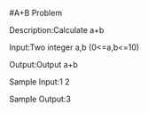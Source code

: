 #A+B Problem

Description:Calculate a+b

Input:Two integer a,b (0<=a,b<=10)

Output:Output a+b

Sample Input:1 2

Sample Output:3

